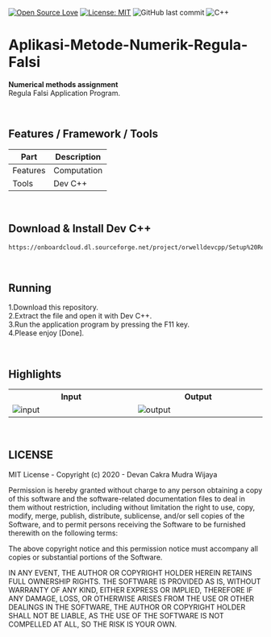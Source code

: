 [![Open Source Love](https://badges.frapsoft.com/os/v1/open-source.svg?style=flat)](https://github.com/ellerbrock/open-source-badges/)
[![License: MIT](https://img.shields.io/badge/License-MIT-green.svg)](https://opensource.org/licenses/MIT)
![GitHub last commit](https://img.shields.io/github/last-commit/devancakra/Aplikasi-Metode-Numerik-Regula-Falsi)
![C++](https://img.shields.io/badge/c++%20-%2300599C.svg?&style=flat&logo=c%2B%2B&ogoColor=white)

# Aplikasi-Metode-Numerik-Regula-Falsi
<strong>Numerical methods assignment</strong><br>
Regula Falsi Application Program.

<br>

## Features / Framework / Tools
| Part | Description |
| --- | --- |
| Features | Computation |
| Tools | Dev C++ |

<br>

## Download & Install Dev C++
```bash
https://onboardcloud.dl.sourceforge.net/project/orwelldevcpp/Setup%20Releases/Dev-Cpp%205.11%20TDM-GCC%204.9.2%20Setup.exe
```

<br>

## Running
1.Download this repository.<br>
2.Extract the file and open it with Dev C++.<br>
3.Run the application program by pressing the F11 key.<br>
4.Please enjoy [Done].

<br>

## Highlights
<table>
<tr>
<th width="420">Input</th>
<th width="420">Output</th>
</tr>
<tr>
<td><img src="https://github.com/devancakra/Aplikasi-Metode-Numerik-Regula-Falsi/assets/54527592/78f346e5-c3f8-4f9b-9151-7aae56a4cade" alt="input"></td>
<td><img src="https://github.com/devancakra/Aplikasi-Metode-Numerik-Regula-Falsi/assets/54527592/b7fc327b-4e3f-4b9f-9935-4508028e05a3" alt="output"></td>
</tr>
</table>

<br>

## LICENSE
MIT License - Copyright (c) 2020 - Devan Cakra Mudra Wijaya

Permission is hereby granted without charge to any person obtaining a copy of this software and the software-related documentation files to deal in them without restriction, including without limitation the right to use, copy, modify, merge, publish, distribute, sublicense, and/or sell copies of the Software, and to permit persons receiving the Software to be furnished therewith on the following terms:

The above copyright notice and this permission notice must accompany all copies or substantial portions of the Software.

IN ANY EVENT, THE AUTHOR OR COPYRIGHT HOLDER HEREIN RETAINS FULL OWNERSHIP RIGHTS. THE SOFTWARE IS PROVIDED AS IS, WITHOUT WARRANTY OF ANY KIND, EITHER EXPRESS OR IMPLIED, THEREFORE IF ANY DAMAGE, LOSS, OR OTHERWISE ARISES FROM THE USE OR OTHER DEALINGS IN THE SOFTWARE, THE AUTHOR OR COPYRIGHT HOLDER SHALL NOT BE LIABLE, AS THE USE OF THE SOFTWARE IS NOT COMPELLED AT ALL, SO THE RISK IS YOUR OWN.
